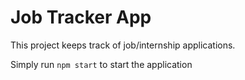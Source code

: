 # Job Tracker App

This project keeps track of job/internship applications.

Simply run `npm start` to start the application

